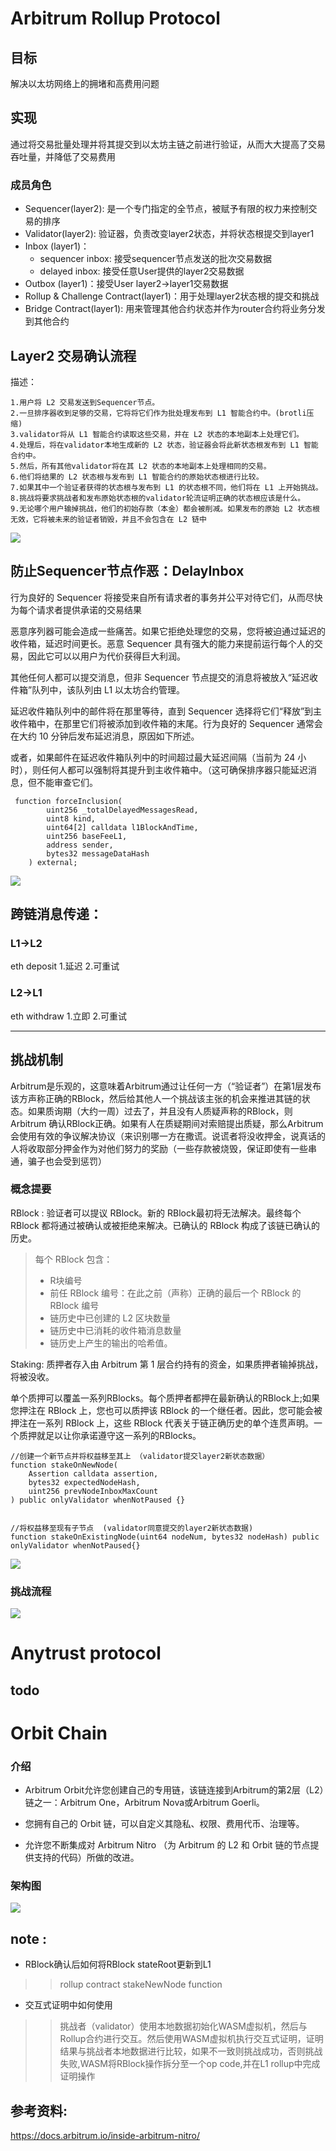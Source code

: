 
# Arbitrum Rollup Protocol

## 目标 

解决以太坊网络上的拥堵和高费用问题

## 实现
通过将交易批量处理并将其提交到以太坊主链之前进行验证，从而大大提高了交易吞吐量，并降低了交易费用

### 成员角色
+ Sequencer(layer2):  是一个专门指定的全节点，被赋予有限的权力来控制交易的排序
+ Validator(layer2): 验证器，负责改变layer2状态，并将状态根提交到layer1
+ Inbox (layer1)：
    + sequencer inbox: 接受sequencer节点发送的批次交易数据
    + delayed inbox: 接受任意User提供的layer2交易数据
+ Outbox (layer1)：接受User layer2->layer1交易数据    
+ Rollup & Challenge Contract(layer1)：用于处理layer2状态根的提交和挑战
+ Bridge Contract(layer1): 用来管理其他合约状态并作为router合约将业务分发到其他合约

## Layer2 交易确认流程
    
描述：

    1.用户将 L2 交易发送到Sequencer节点。
    2.一旦排序器收到足够的交易，它将将它们作为批处理发布到 L1 智能合约中。(brotli压缩)
    3.validator将从 L1 智能合约读取这些交易，并在 L2 状态的本地副本上处理它们。
    4.处理后，将在validator本地生成新的 L2 状态，验证器会将此新状态根发布到 L1 智能合约中。
    5.然后，所有其他validator将在其 L2 状态的本地副本上处理相同的交易。
    6.他们将结果的 L2 状态根与发布到 L1 智能合约的原始状态根进行比较。
    7.如果其中一个验证者获得的状态根与发布到 L1 的状态根不同，他们将在 L1 上开始挑战。
    8.挑战将要求挑战者和发布原始状态根的validator轮流证明正确的状态根应该是什么。
    9.无论哪个用户输掉挑战，他们的初始存款（本金）都会被削减。如果发布的原始 L2 状态根无效，它将被未来的验证者销毁，并且不会包含在 L2 链中

![](/image/0.png)

## 防止Sequencer节点作恶：DelayInbox
行为良好的 Sequencer 将接受来自所有请求者的事务并公平对待它们，从而尽快为每个请求者提供承诺的交易结果

恶意序列器可能会造成一些痛苦。如果它拒绝处理您的交易，您将被迫通过延迟的收件箱，延迟时间更长。恶意 Sequencer 具有强大的能力来提前运行每个人的交易，因此它可以以用户为代价获得巨大利润。

其他任何人都可以提交消息，但非 Sequencer 节点提交的消息将被放入“延迟收件箱”队列中，该队列由 L1 以太坊合约管理。

延迟收件箱队列中的邮件将在那里等待，直到 Sequencer 选择将它们“释放”到主收件箱中，在那里它们将被添加到收件箱的末尾。行为良好的 Sequencer 通常会在大约 10 分钟后发布延迟消息，原因如下所述。

或者，如果邮件在延迟收件箱队列中的时间超过最大延迟间隔（当前为 24 小时），则任何人都可以强制将其提升到主收件箱中。（这可确保排序器只能延迟消息，但不能审查它们。

```solidity
 function forceInclusion(
        uint256 _totalDelayedMessagesRead,
        uint8 kind,
        uint64[2] calldata l1BlockAndTime,
        uint256 baseFeeL1,
        address sender,
        bytes32 messageDataHash
    ) external;
```
![](/image/8.png)


## 跨链消息传递：
 
### L1->L2
eth deposit
1.延迟
2.可重试

### L2->L1
eth withdraw
1.立即
2.可重试

---



## 挑战机制
Arbitrum是乐观的，这意味着Arbitrum通过让任何一方（“验证者”）在第1层发布该方声称正确的RBlock，然后给其他人一个挑战该主张的机会来推进其链的状态。如果质询期（大约一周）过去了，并且没有人质疑声称的RBlock，则 Arbitrum 确认RBlock正确。如果有人在质疑期间对索赔提出质疑，那么Arbitrum会使用有效的争议解决协议（来识别哪一方在撒谎。说谎者将没收押金，说真话的人将收取部分押金作为对他们努力的奖励（一些存款被烧毁，保证即使有一些串通，骗子也会受到惩罚）

### 概念提要

 RBlock : 验证者可以提议 RBlock。新的 RBlock最初将无法解决。最终每个 RBlock 都将通过被确认或被拒绝来解决。已确认的 RBlock 构成了该链已确认的历史。
>每个 RBlock 包含：
>+ R块编号
>+ 前任 RBlock 编号：在此之前（声称）正确的最后一个 RBlock 的 RBlock 编号
>+ 链历史中已创建的 L2 区块数量
>+ 链历史中已消耗的收件箱消息数量
>+ 链历史上产生的输出的哈希值。


Staking: 质押者存入由 Arbitrum 第 1 层合约持有的资金，如果质押者输掉挑战，将被没收。

单个质押可以覆盖一系列RBlocks。每个质押者都押在最新确认的RBlock上;如果您押注在 RBlock 上，您也可以质押该 RBlock 的一个继任者。因此，您可能会被押注在一系列 RBlock 上，这些 RBlock 代表关于链正确历史的单个连贯声明。一个质押就足以让你承诺遵守这一系列的RBlocks。

```solidity
//创建一个新节点并将权益移至其上 （validator提交layer2新状态数据）
function stakeOnNewNode(
    Assertion calldata assertion,
    bytes32 expectedNodeHash,
    uint256 prevNodeInboxMaxCount
) public onlyValidator whenNotPaused {}


//将权益移至现有子节点  (validator同意提交的layer2新状态数据)
function stakeOnExistingNode(uint64 nodeNum, bytes32 nodeHash) public onlyValidator whenNotPaused{}
```

![](/image/5.webp)
### 挑战流程
![](/image/2.webp)



    



# Anytrust protocol 

todo
---


# Orbit Chain
### 介绍
+ Arbitrum Orbit允许您创建自己的专用链，该链连接到Arbitrum的第2层（L2）链之一：Arbitrum One，Arbitrum Nova或Arbitrum Goerli。

+ 您拥有自己的 Orbit 链，可以自定义其隐私、权限、费用代币、治理等。

+ 允许您不断集成对 Arbitrum Nitro （为 Arbitrum 的 L2 和 Orbit 链的节点提供支持的代码）所做的改进。

### 架构图
![](/image/6.jpg)




## note :   
+ RBlock确认后如何将RBlock stateRoot更新到L1 

>>rollup contract stakeNewNode function


+ 交互式证明中如何使用
 >>挑战者（validator）使用本地数据初始化WASM虚拟机，然后与Rollup合约进行交互。然后使用WASM虚拟机执行交互式证明，证明结果与挑战者本地数据进行比较，如果不一致则挑战成功，否则挑战失败,WASM将RBlock操作拆分至一个op code,并在L1 rollup中完成证明操作

## 参考资料:
https://docs.arbitrum.io/inside-arbitrum-nitro/

